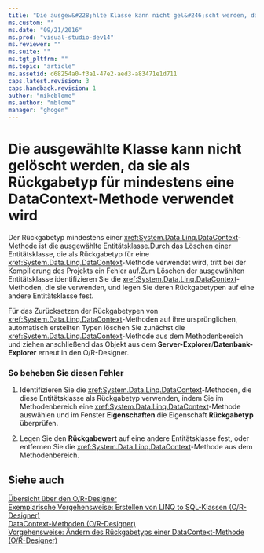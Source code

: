 ```yaml
---
title: "Die ausgew&#228;hlte Klasse kann nicht gel&#246;scht werden, da sie als R&#252;ckgabetyp f&#252;r mindestens eine DataContext-Methode verwendet wird | Microsoft Docs"
ms.custom: ""
ms.date: "09/21/2016"
ms.prod: "visual-studio-dev14"
ms.reviewer: ""
ms.suite: ""
ms.tgt_pltfrm: ""
ms.topic: "article"
ms.assetid: d68254a0-f3a1-47e2-aed3-a83471e1d711
caps.latest.revision: 3
caps.handback.revision: 1
author: "mikeblome"
ms.author: "mblome"
manager: "ghogen"
---
```

# Die ausgew&#228;hlte Klasse kann nicht gel&#246;scht werden, da sie als R&#252;ckgabetyp f&#252;r mindestens eine DataContext-Methode verwendet wird
Der Rückgabetyp mindestens einer <xref:System.Data.Linq.DataContext>\-Methode ist die ausgewählte Entitätsklasse.Durch das Löschen einer Entitätsklasse, die als Rückgabetyp für eine <xref:System.Data.Linq.DataContext>\-Methode verwendet wird, tritt bei der Kompilierung des Projekts ein Fehler auf.Zum Löschen der ausgewählten Entitätsklasse identifizieren Sie die <xref:System.Data.Linq.DataContext>\-Methoden, die sie verwenden, und legen Sie deren Rückgabetypen auf eine andere Entitätsklasse fest.  
  
 Für das Zurücksetzen der Rückgabetypen von <xref:System.Data.Linq.DataContext>\-Methoden auf ihre ursprünglichen, automatisch erstellten Typen löschen Sie zunächst die <xref:System.Data.Linq.DataContext>\-Methode aus dem Methodenbereich und ziehen anschließend das Objekt aus dem **Server\-Explorer**\/**Datenbank\-Explorer** erneut in den O\/R\-Designer.  
  
### So beheben Sie diesen Fehler  
  
1.  Identifizieren Sie die <xref:System.Data.Linq.DataContext>\-Methoden, die diese Entitätsklasse als Rückgabetyp verwenden, indem Sie im Methodenbereich eine <xref:System.Data.Linq.DataContext>\-Methode auswählen und im Fenster **Eigenschaften** die Eigenschaft **Rückgabetyp** überprüfen.  
  
2.  Legen Sie den **Rückgabewert** auf eine andere Entitätsklasse fest, oder entfernen Sie die <xref:System.Data.Linq.DataContext>\-Methode aus dem Methodenbereich.  
  
## Siehe auch  
 [Übersicht über den O\/R\-Designer](../Topic/LINQ%20to%20SQL%20Tools%20in%20Visual%20Studio1.md)   
 [Exemplarische Vorgehensweise: Erstellen von LINQ to SQL\-Klassen \(O\/R\-Designer\)](../Topic/Walkthrough:%20Creating%20LINQ%20to%20SQL%20Classes%20\(O-R%20Designer\).md)   
 [DataContext\-Methoden \(O\/R\-Designer\)](../data-tools/datacontext-methods-o-r-designer.md)   
 [Vorgehensweise: Ändern des Rückgabetyps einer DataContext\-Methode \(O\/R\-Designer\)](../data-tools/how-to-change-the-return-type-of-a-datacontext-method-o-r-designer.md)